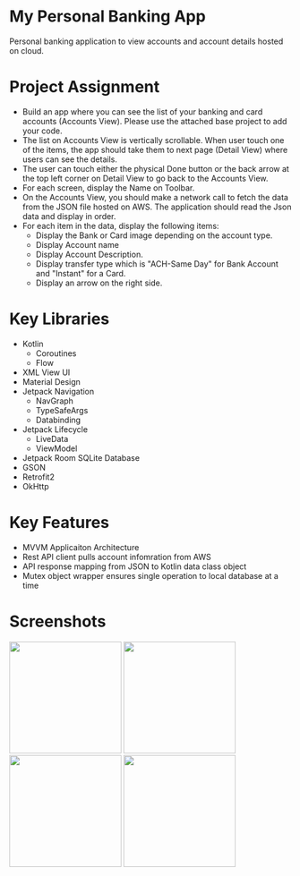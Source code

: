 # My Personal Banking App
Personal banking application to view accounts and account details hosted on cloud.

# Project Assignment
- Build an app where you can see the list of your banking and card accounts (Accounts View). Please use the attached base project to add your code.
- The list on Accounts View is vertically scrollable. When user touch one of the items, the app should take them to next page (Detail View) where users can see the details.
- The user can touch either the physical Done button or the back arrow at the top left corner on Detail View to go back to the Accounts View.
- For each screen, display the Name on Toolbar.
- On the Accounts View, you should make a network call to fetch the data from the JSON file hosted on AWS. The application should read the Json data and display in order.
- For each item in the data, display the following items:
  - Display the Bank or Card image depending on the account type.
  - Display Account name
  - Display Account Description.
  - Display transfer type which is "ACH-Same Day" for Bank Account and "Instant" for a Card.
  - Display an arrow on the right side.
  
# Key Libraries
- Kotlin
  - Coroutines
  - Flow
- XML View UI
- Material Design
- Jetpack Navigation 
  - NavGraph
  - TypeSafeArgs
  - Databinding
- Jetpack Lifecycle
  - LiveData
  - ViewModel
- Jetpack Room SQLite Database
- GSON
- Retrofit2
- OkHttp

# Key Features
- MVVM Applicaiton Architecture
- Rest API client pulls account infomration from AWS
- API response mapping from JSON to Kotlin data class object
- Mutex object wrapper ensures single operation to local database at a time

# Screenshots
<p float="left">
  <img src="https://user-images.githubusercontent.com/39238415/224742460-19b2e456-c1cd-4c27-9042-e0b48022b58c.png" width="200" />
  <img src="https://user-images.githubusercontent.com/39238415/224742494-1e28ba79-7b43-4580-b30a-117791080db0.png" width="200" /> 
  <img src="https://user-images.githubusercontent.com/39238415/224742525-857679d6-85e9-4443-9b88-ceacf21eeeed.png" width="200" />
  <img src="https://user-images.githubusercontent.com/39238415/224742552-f078824e-4bd4-4a74-b139-7a1d57f28812.png" width="200" />
</p>
